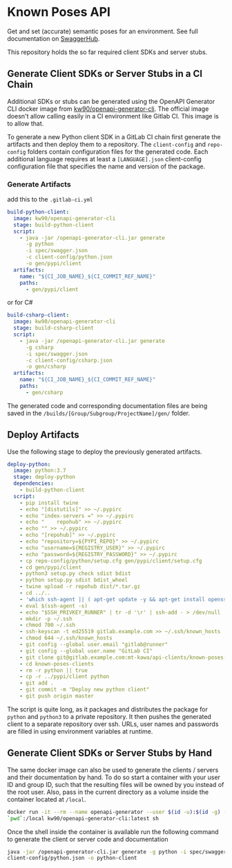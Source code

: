 # Known Poses API

Get and set (accurate) semantic poses for an environment. See full documentation
on [SwaggerHub](https://app.swaggerhub.com/apis-docs/kw90/known-pose-api/1.1.0).

This repository holds the so far required client SDKs and server stubs.

## Generate Client SDKs or Server Stubs in a CI Chain

Additional SDKs or stubs can be generated using the OpenAPI Generator CLI docker
image from 
[kw90/openapi-generator-cli](https://cloud.docker.com/repository/docker/kw90/openapi-generator-cli/general).
The official image doesn't allow calling easily in a CI environment like Gitlab
CI. This image is to allow that.

To generate a new Python client SDK in a GitLab CI chain first generate the
artifacts and then deploy them to a repository. The `client-config` and
`repo-config` folders contain configuration files for the generated code. Each
additional language requires at least a `[LANGUAGE].json` client-config
configuration file that specifies the name and version of the package.

### Generate Artifacts

add this to the
`.gitlab-ci.yml`

```yaml
build-python-client:
  image: kw90/openapi-generator-cli
  stage: build-python-client
  script:
    - java -jar /openapi-generator-cli.jar generate
      -g python
      -i spec/swagger.json
      -c client-config/python.json
      -o gen/pypi/client
  artifacts:
    name: "${CI_JOB_NAME}_${CI_COMMIT_REF_NAME}"
    paths:
      - gen/pypi/client
```

or for C#

```yaml
build-csharp-client:
  image: kw90/openapi-generator-cli
  stage: build-csharp-client
  script:
    - java -jar /openapi-generator-cli.jar generate
      -g csharp
      -i spec/swagger.json
      -c client-config/csharp.json
      -o gen/csharp
  artifacts:
    name: "${CI_JOB_NAME}_${CI_COMMIT_REF_NAME}"
    paths:
      - gen/csharp
```

The generated code and corresponding documentation files are being saved in the
`/builds/[Group/Subgroup/ProjectName]/gen/` folder.

## Deploy Artifacts

Use the following stage to deploy the previously generated artifacts.

```yaml
deploy-python:
  image: python:3.7
  stage: deploy-python
  dependencies:
    - build-python-client
  script:
    - pip install twine
    - echo "[distutils]" >> ~/.pypirc
    - echo "index-servers =" >> ~/.pypirc
    - echo "    repohub" >> ~/.pypirc
    - echo "" >> ~/.pypirc
    - echo "[repohub]" >> ~/.pypirc
    - echo "repository=${PYPI_REPO}" >> ~/.pypirc
    - echo "username=${REGISTRY_USER}" >> ~/.pypirc
    - echo "password=${REGISTRY_PASSWORD}" >> ~/.pypirc
    - cp repo-config/python/setup.cfg gen/pypi/client/setup.cfg
    - cd gen/pypi/client
    - python3 setup.py check sdist bdist
    - python setup.py sdist bdist_wheel
    - twine upload -r repohub dist/*.tar.gz
    - cd ../..
    - 'which ssh-agent || ( apt-get update -y && apt-get install openssh-client git -y )'
    - eval $(ssh-agent -s)
    - echo "$SSH_PRIVKEY_RUNNER" | tr -d '\r' | ssh-add - > /dev/null
    - mkdir -p ~/.ssh
    - chmod 700 ~/.ssh
    - ssh-keyscan -t ed25519 gitlab.example.com >> ~/.ssh/known_hosts
    - chmod 644 ~/.ssh/known_hosts
    - git config --global user.email "gitlab@runner"
    - git config --global user.name "GitLab CI"
    - git clone git@gitlab.example.com:mt-kawa/api-clients/known-poses-clients.git
    - cd known-poses-clients
    - rm -r python || true
    - cp -r ../pypi/client python
    - git add .
    - git commit -m "Deploy new python client"
    - git push origin master
```

The script is quite long, as it packages and distributes the package for
`python` and `python3` to a private repository. It then pushes the generated
client to a separate repository over ssh. URLs, user names and passwords are
filled in using environment variables at runtime.


## Generate Client SDKs or Server Stubs by Hand

The same docker image can also be used to generate the clients / servers and
their documentation by hand. To do so start a container with your user ID and
group ID, such that the resulting files will be owned by you instead of the root
user. Also, pass in the current directory as a volume inside the container
located at `/local`.

```zsh
docker run -it --rm --name openapi-generator --user $(id -u):$(id -g) --volume
`pwd`:/local kw90/openapi-generator-cli:latest sh
```

Once the shell inside the container is available run the following command to
generate the client or server code and documentation


```zsh
java -jar /openapi-generator-cli.jar generate -g python -i spec/swagger.json -c
client-config/python.json -o python-client
```


